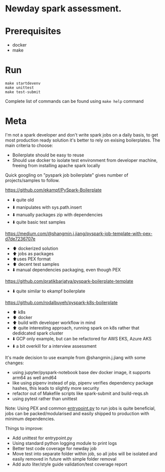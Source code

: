 # Newday spark assessment.

# Prerequisites
 - docker
 - make


# Run

```shell
make startdevenv
make unittest
make test-submit
```

Complete list of commands can be found using `make help` command

# Meta
I'm not a spark developer and don't write spark jobs on a daily basis,
to get most production ready solution it's better to rely on exising boilerplates. 
The main criteria to choose:
- Boilerplate should be easy to reuse
- Should use docker to isolate test environment from developer machine, freeing from installing apache spark locally

Quick googling on "pyspark job boilerplate" gives number of projects/samples to follow.

https://github.com/ekampf/PySpark-Boilerplate
- :arrow_down: quite old
- :arrow_down: manipulates with sys.path.insert
- :arrow_down: manually packages zip with dependencies
- :arrow_down: quite basic test samples

https://medium.com/@shangmin.j.jiang/pyspark-job-template-with-pex-d7de7236707e
- :arrow_up: dockerized solution
- :arrow_up: jobs as packages
- :arrow_up:uses PEX format
- :arrow_up: decent test samples
- :arrow_down: manual dependencies packaging, even though PEX

https://github.com/pratikbarjatya/pyspark-boilerplate-template
- :arrow_down:  quite similar to ekampf boilerplate

https://github.com/rodalbuyeh/pyspark-k8s-boilerplate
- :arrow_up:  k8s
- :arrow_up:  docker
- :arrow_up:  build with developer workflow in mind    
- :arrow_up:  quite interesting approach, running spark on k8s rather that dedidcated spark cluster
- :arrow_down: GCP only example, but can be refactored for AWS EKS, Azure AKS
- :arrow_down: a bit overkill for a interview assessment

It's made decision to use example from @shangmin.j.jiang with some changes:
- using jupyter/pyspark-notebook base dev docker image, it supports arm64 as well amd64
- like using pipenv instead of pip, pipenv verifies dependency package hashes, this leads to slightly more security
- refactor out of Makefile scripts like spark-submit and build-reqs.sh
- using pytest rather than unittest


Note: Using PEX and common [entrypoint.py](entrypoint.py) to run jobs is quite beneficial, 
jobs can be packed/modularised and easily shipped to production with minimum dependencies.

Things to improve:
 - Add unittest for entrypoint.py
 - Using standard python logging module to print logs
 - Better test code coverage for newday job
 - Move test into separate folder within job, so all jobs will be isolated and easily removed in future with simple folder removal
 - Add auto liter/style guide validation/test coverage report


